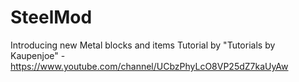 # SteelMod
Introducing new Metal blocks and items
Tutorial by "Tutorials by Kaupenjoe" - https://www.youtube.com/channel/UCbzPhyLcO8VP25dZ7kaUyAw
